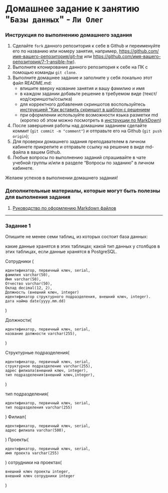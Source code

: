 # Домашнее задание к занятию "`Базы данных`" - `Ли Олег`


### Инструкция по выполнению домашнего задания

   1. Сделайте `fork` данного репозитория к себе в Github и переименуйте его по названию или номеру занятия, например, https://github.com/имя-вашего-репозитория/git-hw или  https://github.com/имя-вашего-репозитория/7-1-ansible-hw).
   2. Выполните клонирование данного репозитория к себе на ПК с помощью команды `git clone`.
   3. Выполните домашнее задание и заполните у себя локально этот файл README.md:
      - впишите вверху название занятия и вашу фамилию и имя
      - в каждом задании добавьте решение в требуемом виде (текст/код/скриншоты/ссылка)
      - для корректного добавления скриншотов воспользуйтесь [инструкцией "Как вставить скриншот в шаблон с решением](https://github.com/netology-code/sys-pattern-homework/blob/main/screen-instruction.md)
      - при оформлении используйте возможности языка разметки md (коротко об этом можно посмотреть в [инструкции  по MarkDown](https://github.com/netology-code/sys-pattern-homework/blob/main/md-instruction.md))
   4. После завершения работы над домашним заданием сделайте коммит (`git commit -m "comment"`) и отправьте его на Github (`git push origin`);
   5. Для проверки домашнего задания преподавателем в личном кабинете прикрепите и отправьте ссылку на решение в виде md-файла в вашем Github.
   6. Любые вопросы по выполнению заданий спрашивайте в чате учебной группы и/или в разделе “Вопросы по заданию” в личном кабинете.
   
Желаем успехов в выполнении домашнего задания!
   
### Дополнительные материалы, которые могут быть полезны для выполнения задания

1. [Руководство по оформлению Markdown файлов](https://gist.github.com/Jekins/2bf2d0638163f1294637#Code)

---

### Задание 1

Опишите не менее семи таблиц, из которых состоит база данных:

   какие данные хранятся в этих таблицах;
   какой тип данных у столбцов в этих таблицах, если данные хранятся в PostgreSQL.


Сотрудники (

    идентификатор, первичный ключ, serial,
    фамилия varchar(50),
    Имя varchar(50),
    Отчество varchar(50),
    Оклад decimal(12, 2),
    Должность (внешний ключ, integer)
    идентификатор структурного подразделения, внешний ключ, integer).
    дата найма date(yyyy.mm.dd)
)

Должности(

    идентификатор, первичный ключ, serial,
    название должности varchar(255),
)

Структурные подразделения(

    идентификатор, первичный ключ, serial,
    структурное подразделение varchar(255),
    адрес филиала(внешний ключ, integer),
    тип подразделения(внешний ключ,integer),
)

тип подразделения(
    
    идентификатор, первичный ключ, serial,
    тип подразделения varchar(255)
)
Филиал(
    
    идентификатор, первичный ключ, serial,
    адрес филиала varchar(500),

)
Проекты(
    
    идентификатор, первичный ключ, serial,
    имя проекта varchar(255)
)
сотрудники на проектах(
    
    внешний ключ проекты integer,
    внешний ключ сотрудники integer

)


